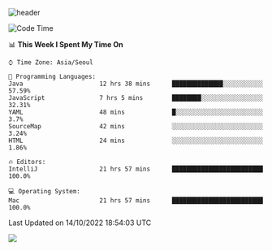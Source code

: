 ![header](https://capsule-render.vercel.app/api?type=Egg&color=timeAuto&height=300&section=header&text=PoPo&fontSize=90&animation=fadeIn)

  <!--START_SECTION:waka-->
![Code Time](http://img.shields.io/badge/Code%20Time-234%20hrs%2050%20mins-blue)

📊 **This Week I Spent My Time On** 

```text
⌚︎ Time Zone: Asia/Seoul

💬 Programming Languages: 
Java                     12 hrs 38 mins      ██████████████░░░░░░░░░░░   57.59% 
JavaScript               7 hrs 5 mins        ████████░░░░░░░░░░░░░░░░░   32.31% 
YAML                     48 mins             █░░░░░░░░░░░░░░░░░░░░░░░░   3.7% 
SourceMap                42 mins             ░░░░░░░░░░░░░░░░░░░░░░░░░   3.24% 
HTML                     24 mins             ░░░░░░░░░░░░░░░░░░░░░░░░░   1.86%

🔥 Editors: 
IntelliJ                 21 hrs 57 mins      █████████████████████████   100.0%

💻 Operating System: 
Mac                      21 hrs 57 mins      █████████████████████████   100.0%

```


 Last Updated on 14/10/2022 18:54:03 UTC
<!--END_SECTION:waka-->



<img src="https://capsule-render.vercel.app/api?type=Egg&color=timeAuto&height=300&section=footer&text=PoPo&fontSize=90&animation=fadeIn&reversal=true" />
